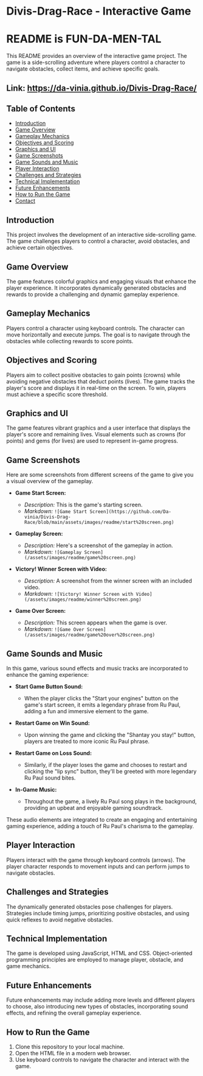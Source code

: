 # Divis-Drag-Race - Interactive Game
#  README is FUN-DA-MEN-TAL

This README provides an overview of the interactive game project. The game is a side-scrolling adventure where players control a character to navigate obstacles, collect items, and achieve specific goals.

## Link: https://da-vinia.github.io/Divis-Drag-Race/

## Table of Contents
- [Introduction](#introduction)
- [Game Overview](#game-overview)
- [Gameplay Mechanics](#gameplay-mechanics)
- [Objectives and Scoring](#objectives-and-scoring)
- [Graphics and UI](#graphics-and-ui)
- [Game Screenshots](#game-screenshots)
- [Game Sounds and Music](#game-sounds-and-music)
- [Player Interaction](#player-interaction)
- [Challenges and Strategies](#challenges-and-strategies)
- [Technical Implementation](#technical-implementation)
- [Future Enhancements](#future-enhancements)
- [How to Run the Game](#how-to-run-the-game)
- [Contact](#contact)

## Introduction
This project involves the development of an interactive side-scrolling game. The game challenges players to control a character, avoid obstacles, and achieve certain objectives.

## Game Overview
The game features colorful graphics and engaging visuals that enhance the player experience. It incorporates dynamically generated obstacles and rewards to provide a challenging and dynamic gameplay experience.

## Gameplay Mechanics
Players control a character using keyboard controls. The character can move horizontally and execute jumps. The goal is to navigate through the obstacles while collecting rewards to score points.

## Objectives and Scoring
Players aim to collect positive obstacles to gain points (crowns) while avoiding negative obstacles that deduct points (lives). The game tracks the player's score and displays it in real-time on the screen. To win, players must achieve a specific score threshold.

## Graphics and UI
The game features vibrant graphics and a user interface that displays the player's score and remaining lives. Visual elements such as crowns (for points) and gems (for lives) are used to represent in-game progress.

## Game Screenshots
Here are some screenshots from different screens of the game to give you a visual overview of the gameplay.

- **Game Start Screen:**
  - *Description:* This is the game's starting screen.
  - *Markdown:* `![Game Start Screen](https://github.com/Da-vinia/Divis-Drag-Race/blob/main/assets/images/readme/start%20screen.png)`

- **Gameplay Screen:**
  - *Description:* Here's a screenshot of the gameplay in action.
  - *Markdown:* `![Gameplay Screen](/assets/images/readme/game%20screen.png)`

- **Victory! Winner Screen with Video:**
  - *Description:* A screenshot from the winner screen with an included video.
  - *Markdown:* `![Victory! Winner Screen with Video](/assets/images/readme/winner%20screen.png)`

- **Game Over Screen:**
  - *Description:* This screen appears when the game is over.
  - *Markdown:* `![Game Over Screen](/assets/images/readme/game%20over%20screen.png)`
 
## Game Sounds and Music
In this game, various sound effects and music tracks are incorporated to enhance the gaming experience:

- **Start Game Button Sound:**
  - When the player clicks the "Start your engines" button on the game's start screen, it emits a legendary phrase from Ru Paul, adding a fun and immersive element to the game.

- **Restart Game on Win Sound:**
  - Upon winning the game and clicking the "Shantay you stay!" button, players are treated to more iconic Ru Paul phrase.

- **Restart Game on Loss Sound:**
  - Similarly, if the player loses the game and chooses to restart and clicking the "lip sync" button, they'll be greeted with more legendary Ru Paul sound bites.

- **In-Game Music:**
  - Throughout the game, a lively Ru Paul song plays in the background, providing an upbeat and enjoyable gaming soundtrack.

These audio elements are integrated to create an engaging and entertaining gaming experience, adding a touch of Ru Paul's charisma to the gameplay.

## Player Interaction
Players interact with the game through keyboard controls (arrows). The player character responds to movement inputs and can perform jumps to navigate obstacles.

## Challenges and Strategies
The dynamically generated obstacles pose challenges for players. Strategies include timing jumps, prioritizing positive obstacles, and using quick reflexes to avoid negative obstacles.

## Technical Implementation
The game is developed using JavaScript, HTML and CSS. Object-oriented programming principles are employed to manage player, obstacle, and game mechanics.

## Future Enhancements
Future enhancements may include adding more levels and different players to choose, also introducing new types of obstacles, incorporating sound effects, and refining the overall gameplay experience.

## How to Run the Game
1. Clone this repository to your local machine.
2. Open the HTML file in a modern web browser.
3. Use keyboard controls to navigate the character and interact with the game.

